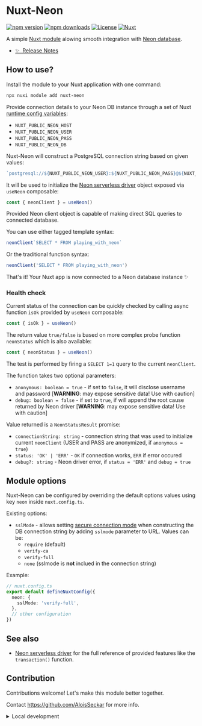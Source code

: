 # Nuxt-Neon

[![npm version][npm-version-src]][npm-version-href]
[![npm downloads][npm-downloads-src]][npm-downloads-href]
[![License][license-src]][license-href]
[![Nuxt][nuxt-src]][nuxt-href]

A simple [Nuxt module](https://nuxt.com/modules) alowing smooth integration with [Neon database](https://neon.tech/).

- [✨ &nbsp;Release Notes](/CHANGELOG.md)

## How to use?

Install the module to your Nuxt application with one command:

```bash
npx nuxi module add nuxt-neon
```

Provide connection details to your Neon DB instance through a set of Nuxt [runtime config variables](https://nuxt.com/docs/guide/going-further/runtime-config#environment-variables):
- `NUXT_PUBLIC_NEON_HOST`
- `NUXT_PUBLIC_NEON_USER`
- `NUXT_PUBLIC_NEON_PASS`
- `NUXT_PUBLIC_NEON_DB`

Nuxt-Neon will construct a PostgreSQL connection string based on given values:

```ts
`postgresql://${NUXT_PUBLIC_NEON_USER}:${NUXT_PUBLIC_NEON_PASS}@${NUXT_PUBLIC_NEON_HOST}.neon.tech/${NUXT_PUBLIC_NEON_DB}`
```

It will be used to initialize the [Neon serverless driver](https://neon.tech/docs/serverless/serverless-driver) object exposed via `useNeon` composable:

```ts
const { neonClient } = useNeon()
```

Provided Neon client object is capable of making direct SQL queries to connected database.

You can use either tagged template syntax:

```ts
neonClient`SELECT * FROM playing_with_neon`
```

Or the traditional function syntax:

```ts
neonClient('SELECT * FROM playing_with_neon')
```

That's it! Your Nuxt app is now connected to a Neon database instance ✨

### Health check

Current status of the connection can be quickly checked by calling async function `isOk` provided by `useNeon` composable: 

```ts
const { isOk } = useNeon()
```

The return value `true/false` is based on more complex probe function `neonStatus` which is also available:

```ts
const { neonStatus } = useNeon()
```

The test is performed by firing a `SELECT 1=1` query to the current `neonClient`.

The function takes two optional parameters:
- `anonymous: boolean = true` - if set to `false`, it will disclose username and password [**WARNING**: may expose sensitive data! Use with caution]
- `debug: boolean = false` - if set to `true`, if will append the root cause returned by Neon driver [**WARNING**: may expose sensitive data! Use with caution]

Value returned is a `NeonStatusResult` promise:
- `connectionString: string` - connection string that was used to initialize current `neonClient` (USER and PASS are anonymized, if `anonymous = true`)
- `status: 'OK' | 'ERR'` - `OK` if connection works, `ERR` if error occured
- `debug?: string` - Neon driver error, if `status = 'ERR'` and `debug = true`

## Module options

Nuxt-Neon can be configured by overriding the default options values using key `neon` inside `nuxt.config.ts`.

Existing options:

- `sslMode` - allows setting [secure connection mode](https://neon.tech/docs/connect/connect-securely) when constructing the DB connection string by adding `sslmode` parameter to URL. Values can be:
  - `require` (default)
  - `verify-ca`
  - `verify-full`
  - `none` (sslmode is **not** inclued in the connection string)

Example:

```ts
// nuxt.config.ts
export default defineNuxtConfig({
  neon: {
    sslMode: 'verify-full',
  },
  // other configuration
})
```

## See also

- [Neon serverless driver](https://neon.tech/docs/serverless/serverless-driver) for the full reference of provided features like the `transaction()` function.

## Contribution

Contributions welcome! Let's make this module better together.

 Contact https://github.com/AloisSeckar for more info.

<details>
  <summary>Local development</summary>
  
  ```bash
  # Install dependencies
  npm install
  
  # Generate type stubs
  npm run dev:prepare
  
  # Develop with the playground
  npm run dev
  
  # Build the playground
  npm run dev:build
  
  # Run ESLint
  npm run lint
  
  # Run Vitest
  npm run test
  npm run test:watch
  
  # Release new version
  npm run release
  ```

</details>

<!-- Badges -->
[npm-version-src]: https://img.shields.io/npm/v/my-module/latest.svg?style=flat&colorA=020420&colorB=00DC82
[npm-version-href]: https://npmjs.com/package/nuxt-neon

[npm-downloads-src]: https://img.shields.io/npm/dm/my-module.svg?style=flat&colorA=020420&colorB=00DC82
[npm-downloads-href]: https://npmjs.com/package/nuxt-neon

[license-src]: https://img.shields.io/npm/l/my-module.svg?style=flat&colorA=020420&colorB=00DC82
[license-href]: https://github.com/AloisSeckar/nuxt-neon/blob/master/LICENSE

[nuxt-src]: https://img.shields.io/badge/Nuxt-020420?logo=nuxt.js
[nuxt-href]: https://nuxt.com
